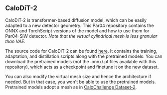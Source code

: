 ## CaloDiT-2

CaloDiT-2 is transformer-based diffusion model, which can be easily adapted to a new detector geometry.
This Par04 repository contains the ONNX and TorchScript versions of the model and how to use them for
Par04-SiW detector. *Note that the virtual cylindrical mesh is less granular than VAE.*

The source code for CaloDiT-2 can be found [here](https://gitlab.cern.ch/fastsim/diffusion4sim/-/tree/CaloDiT_v1?ref_type=tags).
It contains the training, adaptation, and distillation scripts along with the pretrained models. You can download the
pretrained models (not the .onnx/.pt files available with this repository), which acts as a checkpoint and finetune
it on the new dataset.

You can also modify the virtual mesh size and hence the architecture if needed. But in that case, you won't be able
to use the pretrained models. Pretrained models adopt a mesh as in [CaloChallenge Dataset-2](https://calochallenge.github.io/homepage/).
